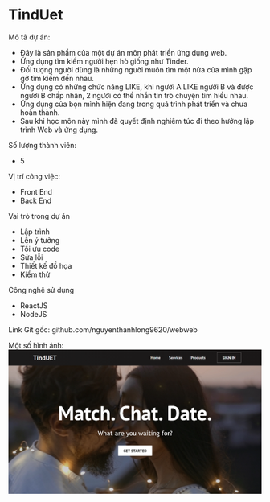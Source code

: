 # TindUet

Mô tả dự án:
- Đây là sản phẩm của một dự án môn phát triển ứng dụng web. 
- Ứng dụng tìm kiếm người hẹn hò giống như Tinder. 
- Đối tượng người dùng là những người muôn tìm một nửa của mình gặp gỡ tìm kiếm đến nhau. 
- Ứng dụng có những chức năng LIKE, khi người A LIKE người B và được người B chấp nhận, 2 người có thể nhắn tin trò chuyện tìm hiểu nhau. 
- Ứng dụng của bọn mình hiện đang trong quá trình phát triển và chưa hoàn thành.
- Sau khi học môn này mình đã quyết định nghiêm túc đi theo hướng lập trình Web và ứng dụng.

Số lượng thành viên:
- 5
 
Vị trí công việc:
- Front End
- Back End

Vai trò trong dự án
- Lập trình
- Lên ý tưởng 
- Tối ưu code
- Sửa lỗi 
- Thiết kế đồ họa 
- Kiểm thử 

Công nghệ sử dụng
- ReactJS 
- NodeJS

Link Git gốc: github.com/nguyenthanhlong9620/webweb

Một số hình ảnh:
![alt text](https://github.com/viethoangpham1192/TindUet/blob/main/image/image.png)
